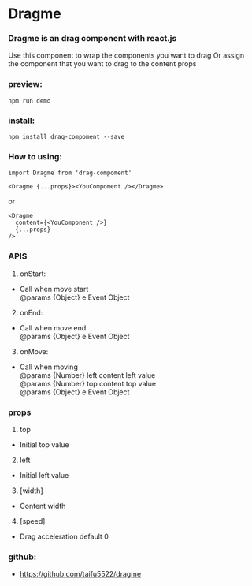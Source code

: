 # Dragme

### Dragme is an drag component with react.js

Use this component to wrap the components you want to drag
Or assign the component that you want to drag to the content props

### preview:
    npm run demo

### install:
    npm install drag-compoment --save

### How to using:
    import Dragme from 'drag-compoment'

    <Dragme {...props}><YouCompoment /></Dragme>

or

    <Dragme
      content={<YouComponent />}
      {...props}
    />

### APIS
1. onStart:
* Call when move start\
@params {Object} e Event Object

2. onEnd:
* Call when move end\
@params {Object} e Event Object

3. onMove:
* Call when moving\
@params {Number} left content left value\
@params {Number} top content top value\
@params {Object} e Event Object

### props
1. top 
* Initial top value

2. left
* Initial left value

3. [width]
* Content width

4. [speed]
* Drag acceleration default 0

### github:

* https://github.com/taifu5522/dragme

